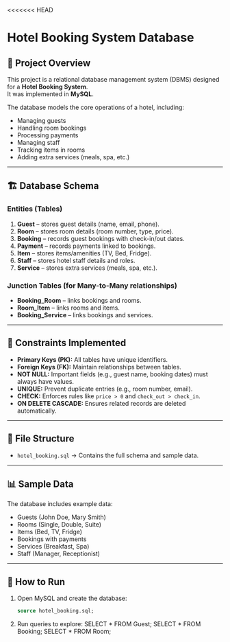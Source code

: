 <<<<<<< HEAD
# Hotel Booking System Database

## 📌 Project Overview
This project is a relational database management system (DBMS) designed for a **Hotel Booking System**.  
It was implemented in **MySQL**.  

The database models the core operations of a hotel, including:
- Managing guests
- Handling room bookings
- Processing payments
- Managing staff
- Tracking items in rooms
- Adding extra services (meals, spa, etc.)

---

## 🏗️ Database Schema

### Entities (Tables)
1. **Guest** – stores guest details (name, email, phone).
2. **Room** – stores room details (room number, type, price).
3. **Booking** – records guest bookings with check-in/out dates.
4. **Payment** – records payments linked to bookings.
5. **Item** – stores items/amenities (TV, Bed, Fridge).
6. **Staff** – stores hotel staff details and roles.
7. **Service** – stores extra services (meals, spa, etc.).

### Junction Tables (for Many-to-Many relationships)
- **Booking_Room** – links bookings and rooms.
- **Room_Item** – links rooms and items.
- **Booking_Service** – links bookings and services.

---

## 🔑 Constraints Implemented
- **Primary Keys (PK):** All tables have unique identifiers.
- **Foreign Keys (FK):** Maintain relationships between tables.
- **NOT NULL:** Important fields (e.g., guest name, booking dates) must always have values.
- **UNIQUE:** Prevent duplicate entries (e.g., room number, email).
- **CHECK:** Enforces rules like `price > 0` and `check_out > check_in`.
- **ON DELETE CASCADE:** Ensures related records are deleted automatically.

---

## 📂 File Structure
- `hotel_booking.sql` → Contains the full schema and sample data.

---

## 📊 Sample Data
The database includes example data:
- Guests (John Doe, Mary Smith)
- Rooms (Single, Double, Suite)
- Items (Bed, TV, Fridge)
- Bookings with payments
- Services (Breakfast, Spa)
- Staff (Manager, Receptionist)

---

## 🚀 How to Run
1. Open MySQL and create the database:
   ```sql
   source hotel_booking.sql;

2. Run queries to explore:
SELECT * FROM Guest;
SELECT * FROM Booking;
SELECT * FROM Room;